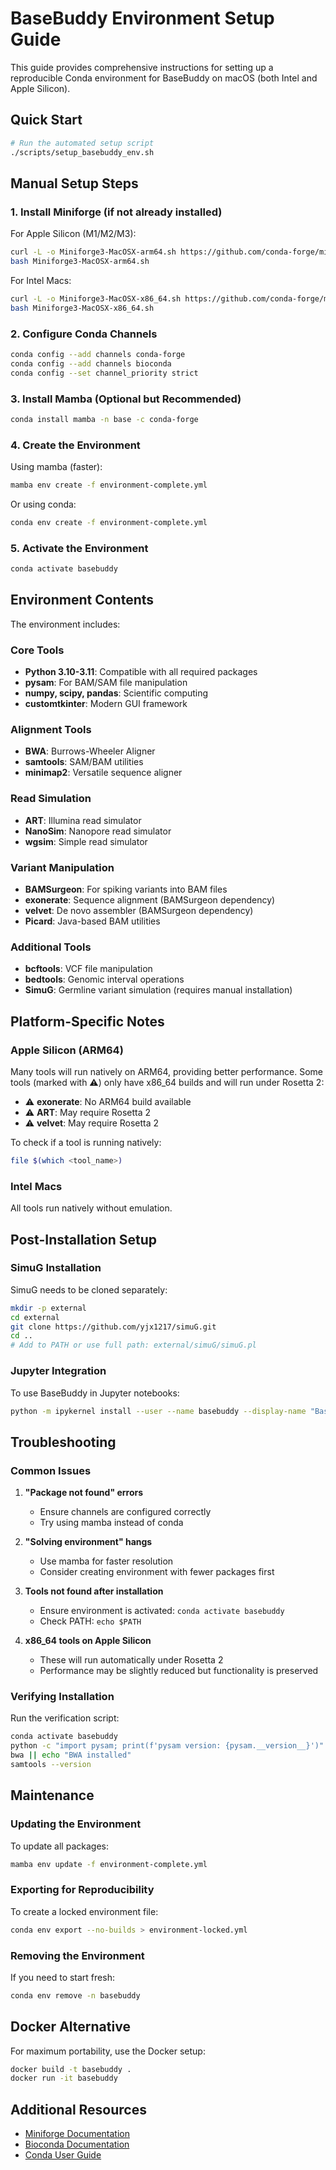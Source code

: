 # BaseBuddy Environment Setup Guide

This guide provides comprehensive instructions for setting up a reproducible Conda environment for BaseBuddy on macOS (both Intel and Apple Silicon).

## Quick Start

```bash
# Run the automated setup script
./scripts/setup_basebuddy_env.sh
```

## Manual Setup Steps

### 1. Install Miniforge (if not already installed)

For Apple Silicon (M1/M2/M3):
```bash
curl -L -o Miniforge3-MacOSX-arm64.sh https://github.com/conda-forge/miniforge/releases/latest/download/Miniforge3-MacOSX-arm64.sh
bash Miniforge3-MacOSX-arm64.sh
```

For Intel Macs:
```bash
curl -L -o Miniforge3-MacOSX-x86_64.sh https://github.com/conda-forge/miniforge/releases/latest/download/Miniforge3-MacOSX-x86_64.sh
bash Miniforge3-MacOSX-x86_64.sh
```

### 2. Configure Conda Channels

```bash
conda config --add channels conda-forge
conda config --add channels bioconda
conda config --set channel_priority strict
```

### 3. Install Mamba (Optional but Recommended)

```bash
conda install mamba -n base -c conda-forge
```

### 4. Create the Environment

Using mamba (faster):
```bash
mamba env create -f environment-complete.yml
```

Or using conda:
```bash
conda env create -f environment-complete.yml
```

### 5. Activate the Environment

```bash
conda activate basebuddy
```

## Environment Contents

The environment includes:

### Core Tools
- **Python 3.10-3.11**: Compatible with all required packages
- **pysam**: For BAM/SAM file manipulation
- **numpy, scipy, pandas**: Scientific computing
- **customtkinter**: Modern GUI framework

### Alignment Tools
- **BWA**: Burrows-Wheeler Aligner
- **samtools**: SAM/BAM utilities
- **minimap2**: Versatile sequence aligner

### Read Simulation
- **ART**: Illumina read simulator
- **NanoSim**: Nanopore read simulator
- **wgsim**: Simple read simulator

### Variant Manipulation
- **BAMSurgeon**: For spiking variants into BAM files
- **exonerate**: Sequence alignment (BAMSurgeon dependency)
- **velvet**: De novo assembler (BAMSurgeon dependency)
- **Picard**: Java-based BAM utilities

### Additional Tools
- **bcftools**: VCF file manipulation
- **bedtools**: Genomic interval operations
- **SimuG**: Germline variant simulation (requires manual installation)

## Platform-Specific Notes

### Apple Silicon (ARM64)

Many tools will run natively on ARM64, providing better performance. Some tools (marked with ⚠️) only have x86_64 builds and will run under Rosetta 2:

- ⚠️ **exonerate**: No ARM64 build available
- ⚠️ **ART**: May require Rosetta 2
- ⚠️ **velvet**: May require Rosetta 2

To check if a tool is running natively:
```bash
file $(which <tool_name>)
```

### Intel Macs

All tools run natively without emulation.

## Post-Installation Setup

### SimuG Installation

SimuG needs to be cloned separately:
```bash
mkdir -p external
cd external
git clone https://github.com/yjx1217/simuG.git
cd ..
# Add to PATH or use full path: external/simuG/simuG.pl
```

### Jupyter Integration

To use BaseBuddy in Jupyter notebooks:
```bash
python -m ipykernel install --user --name basebuddy --display-name "BaseBuddy"
```

## Troubleshooting

### Common Issues

1. **"Package not found" errors**
   - Ensure channels are configured correctly
   - Try using mamba instead of conda

2. **"Solving environment" hangs**
   - Use mamba for faster resolution
   - Consider creating environment with fewer packages first

3. **Tools not found after installation**
   - Ensure environment is activated: `conda activate basebuddy`
   - Check PATH: `echo $PATH`

4. **x86_64 tools on Apple Silicon**
   - These will run automatically under Rosetta 2
   - Performance may be slightly reduced but functionality is preserved

### Verifying Installation

Run the verification script:
```bash
conda activate basebuddy
python -c "import pysam; print(f'pysam version: {pysam.__version__}')"
bwa || echo "BWA installed"
samtools --version
```

## Maintenance

### Updating the Environment

To update all packages:
```bash
mamba env update -f environment-complete.yml
```

### Exporting for Reproducibility

To create a locked environment file:
```bash
conda env export --no-builds > environment-locked.yml
```

### Removing the Environment

If you need to start fresh:
```bash
conda env remove -n basebuddy
```

## Docker Alternative

For maximum portability, use the Docker setup:
```bash
docker build -t basebuddy .
docker run -it basebuddy
```

## Additional Resources

- [Miniforge Documentation](https://github.com/conda-forge/miniforge)
- [Bioconda Documentation](https://bioconda.github.io/)
- [Conda User Guide](https://docs.conda.io/projects/conda/en/latest/user-guide/)